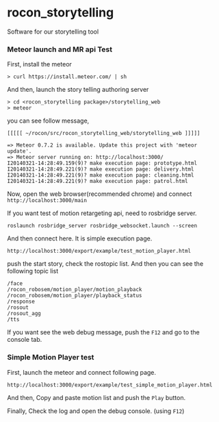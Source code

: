 rocon_storytelling
==================

Software for our storytelling tool

### Meteor launch and MR api Test

First, install the meteor

```
> curl https://install.meteor.com/ | sh

```

And then, launch the story telling authoring server

```
> cd <rocon_storytelling package>/storytelling_web
> meteor
```
you can see follow message,


```
[[[[[ ~/rocon/src/rocon_storytelling_web/storytelling_web ]]]]]

=> Meteor 0.7.2 is available. Update this project with 'meteor update'.
=> Meteor server running on: http://localhost:3000/
I20140321-14:28:49.159(9)? make execution page: prototype.html
I20140321-14:28:49.221(9)? make execution page: delivery.html
I20140321-14:28:49.221(9)? make execution page: cleaning.html
I20140321-14:28:49.221(9)? make execution page: patrol.html
```
Now, open the web browser(recommended chrome) and connect ``` http://localhost:3000/main ```

If you want test of motion retargeting api, need to rosbridge server.

```
roslaunch rosbridge_server rosbridge_websocket.launch --screen 

```

And then connect here. It is simple execution page.
```
http://localhost:3000/export/example/test_motion_player.html
```
push the start story, check the rostopic list. And then you can see the following topic list
```
/face
/rocon_robosem/motion_player/motion_playback
/rocon_robosem/motion_player/playback_status
/response
/rosout
/rosout_agg
/tts
```
If you want see the web debug message, push the ```F12``` and go to the console tab.

### Simple Motion Player test


First, launch the meteor and connect following page.

```
http://localhost:3000/export/example/test_simple_motion_player.html
```
And then, Copy and paste motion list and push the ```Play``` button.

Finally, Check the log and open the debug console. (using ```F12```)

 

 
